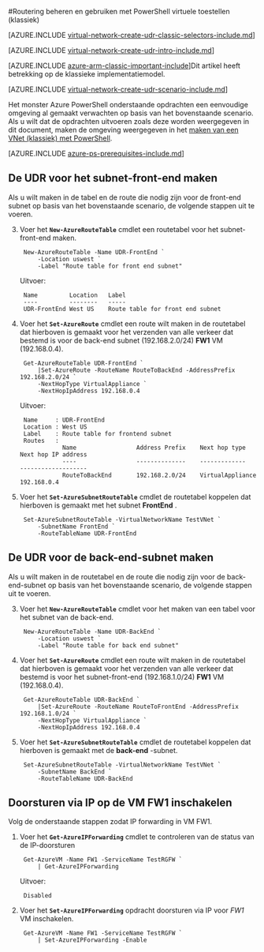 <properties 
   pageTitle="Routering beheren en gebruiken van virtuele apparaten met PowerShell in het implementatiemodel klassiek | Microsoft Azure"
   description="Informatie over het bepalen van de routering in VNets met PowerShell in het implementatiemodel klassiek"
   services="virtual-network"
   documentationCenter="na"
   authors="jimdial"
   manager="carmonm"
   editor=""
   tags="azure-service-management"
/>
<tags  
   ms.service="virtual-network"
   ms.devlang="na"
   ms.topic="article"
   ms.tgt_pltfrm="na"
   ms.workload="infrastructure-services"
   ms.date="02/02/2016"
   ms.author="jdial" />

#<a name="control-routing-and-use-virtual-appliances-classic-using-powershell"></a>Routering beheren en gebruiken met PowerShell virtuele toestellen (klassiek)

[AZURE.INCLUDE [virtual-network-create-udr-classic-selectors-include.md](../../includes/virtual-network-create-udr-classic-selectors-include.md)]

[AZURE.INCLUDE [virtual-network-create-udr-intro-include.md](../../includes/virtual-network-create-udr-intro-include.md)]

[AZURE.INCLUDE [azure-arm-classic-important-include](../../includes/azure-arm-classic-important-include.md)]Dit artikel heeft betrekking op de klassieke implementatiemodel.

[AZURE.INCLUDE [virtual-network-create-udr-scenario-include.md](../../includes/virtual-network-create-udr-scenario-include.md)]

Het monster Azure PowerShell onderstaande opdrachten een eenvoudige omgeving al gemaakt verwachten op basis van het bovenstaande scenario. Als u wilt dat de opdrachten uitvoeren zoals deze worden weergegeven in dit document, maken de omgeving weergegeven in het [maken van een VNet (klassiek) met PowerShell](virtual-networks-create-vnet-classic-netcfg-ps.md).

[AZURE.INCLUDE [azure-ps-prerequisites-include.md](../../includes/azure-ps-prerequisites-include.md)]

## <a name="create-the-udr-for-the-front-end-subnet"></a>De UDR voor het subnet-front-end maken
Als u wilt maken in de tabel en de route die nodig zijn voor de front-end subnet op basis van het bovenstaande scenario, de volgende stappen uit te voeren.

3. Voer het **`New-AzureRouteTable`** cmdlet een routetabel voor het subnet-front-end maken.

        New-AzureRouteTable -Name UDR-FrontEnd `
            -Location uswest `
            -Label "Route table for front end subnet"

    Uitvoer:

        Name         Location   Label                          
        ----         --------   -----                          
        UDR-FrontEnd West US    Route table for front end subnet

4. Voer het **`Set-AzureRoute`** cmdlet een route wilt maken in de routetabel dat hierboven is gemaakt voor het verzenden van alle verkeer dat bestemd is voor de back-end subnet (192.168.2.0/24) **FW1** VM (192.168.0.4).
    
        Get-AzureRouteTable UDR-FrontEnd `
            |Set-AzureRoute -RouteName RouteToBackEnd -AddressPrefix 192.168.2.0/24 `
            -NextHopType VirtualAppliance `
            -NextHopIpAddress 192.168.0.4

    Uitvoer:

        Name     : UDR-FrontEnd
        Location : West US
        Label    : Route table for frontend subnet
        Routes   : 
                   Name                 Address Prefix    Next hop type        Next hop IP address
                   ----                 --------------    -------------        -------------------
                   RouteToBackEnd       192.168.2.0/24    VirtualAppliance     192.168.0.4  

5. Voer het **`Set-AzureSubnetRouteTable`** cmdlet de routetabel koppelen dat hierboven is gemaakt met het subnet **FrontEnd** .

        Set-AzureSubnetRouteTable -VirtualNetworkName TestVNet `
            -SubnetName FrontEnd `
            -RouteTableName UDR-FrontEnd
 
## <a name="create-the-udr-for-the-back-end-subnet"></a>De UDR voor de back-end-subnet maken
Als u wilt maken in de routetabel en de route die nodig zijn voor de back-end-subnet op basis van het bovenstaande scenario, de volgende stappen uit te voeren.

3. Voer het **`New-AzureRouteTable`** cmdlet voor het maken van een tabel voor het subnet van de back-end.

        New-AzureRouteTable -Name UDR-BackEnd `
            -Location uswest `
            -Label "Route table for back end subnet"

4. Voer het **`Set-AzureRoute`** cmdlet een route wilt maken in de routetabel dat hierboven is gemaakt voor het verzenden van alle verkeer dat bestemd is voor het subnet-front-end (192.168.1.0/24) **FW1** VM (192.168.0.4).

        Get-AzureRouteTable UDR-BackEnd `
            |Set-AzureRoute -RouteName RouteToFrontEnd -AddressPrefix 192.168.1.0/24 `
            -NextHopType VirtualAppliance `
            -NextHopIpAddress 192.168.0.4

5. Voer het **`Set-AzureSubnetRouteTable`** cmdlet de routetabel koppelen dat hierboven is gemaakt met de **back-end** -subnet.

        Set-AzureSubnetRouteTable -VirtualNetworkName TestVNet `
            -SubnetName BackEnd `
            -RouteTableName UDR-BackEnd

## <a name="enable-ip-forwarding-on-the-fw1-vm"></a>Doorsturen via IP op de VM FW1 inschakelen
Volg de onderstaande stappen zodat IP forwarding in VM FW1.

1. Voer het **`Get-AzureIPForwarding`** cmdlet te controleren van de status van de IP-doorsturen

        Get-AzureVM -Name FW1 -ServiceName TestRGFW `
            | Get-AzureIPForwarding

    Uitvoer:

        Disabled

2. Voer het **`Set-AzureIPForwarding`** opdracht doorsturen via IP voor *FW1* VM inschakelen.

        Get-AzureVM -Name FW1 -ServiceName TestRGFW `
            | Set-AzureIPForwarding -Enable

